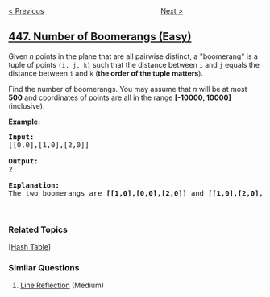 <!--|This file generated by command(leetcode description); DO NOT EDIT.    |-->
<!--+----------------------------------------------------------------------+-->
<!--|@author    openset <openset.wang@gmail.com>                           |-->
<!--|@link      https://github.com/openset                                 |-->
<!--|@home      https://github.com/tonymontaro/leetcode-hints                        |-->
<!--+----------------------------------------------------------------------+-->

[< Previous](https://github.com/tonymontaro/leetcode-hints/tree/master/problems/arithmetic-slices-ii-subsequence "Arithmetic Slices II - Subsequence")
　　　　　　　　　　　　　　　　
[Next >](https://github.com/tonymontaro/leetcode-hints/tree/master/problems/find-all-numbers-disappeared-in-an-array "Find All Numbers Disappeared in an Array")

## [447. Number of Boomerangs (Easy)](https://leetcode.com/problems/number-of-boomerangs "回旋镖的数量")

<p>Given <i>n</i> points in the plane that are all pairwise distinct, a &quot;boomerang&quot; is a tuple of points <code>(i, j, k)</code> such that the distance between <code>i</code> and <code>j</code> equals the distance between <code>i</code> and <code>k</code> (<b>the order of the tuple matters</b>).</p>

<p>Find the number of boomerangs. You may assume that <i>n</i> will be at most <b>500</b> and coordinates of points are all in the range <b>[-10000, 10000]</b> (inclusive).</p>

<p><b>Example:</b></p>

<pre>
<b>Input:</b>
[[0,0],[1,0],[2,0]]

<b>Output:</b>
2

<b>Explanation:</b>
The two boomerangs are <b>[[1,0],[0,0],[2,0]]</b> and <b>[[1,0],[2,0],[0,0]]</b>
</pre>

<p>&nbsp;</p>

### Related Topics
  [[Hash Table](https://github.com/tonymontaro/leetcode-hints/tree/master/tag/hash-table/README.md)]

### Similar Questions
  1. [Line Reflection](https://github.com/tonymontaro/leetcode-hints/tree/master/problems/line-reflection) (Medium)
